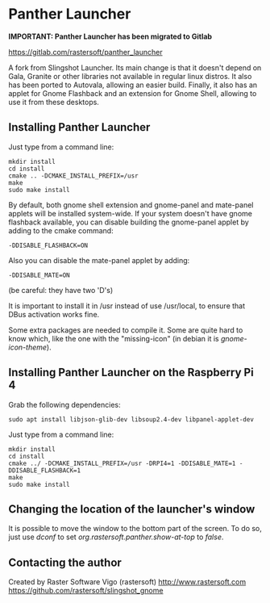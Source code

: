 # Panther Launcher

**IMPORTANT: Panther Launcher has been migrated to Gitlab**

https://gitlab.com/rastersoft/panther_launcher

A fork from Slingshot Launcher. Its main change is that it doesn't depend on
Gala, Granite or other libraries not available in regular linux distros. It also
has been ported to Autovala, allowing an easier build. Finally, it also has an
applet for Gnome Flashback and an extension for Gnome Shell, allowing to use
it from these desktops.

## Installing Panther Launcher

Just type from a command line:

    mkdir install
    cd install
    cmake .. -DCMAKE_INSTALL_PREFIX=/usr
    make
    sudo make install

By default, both gnome shell extension and gnome-panel and mate-panel applets
will be installed system-wide. If your system doesn't have gnome flashback
available, you can disable building the gnome-panel applet by adding to the
cmake command:

    -DDISABLE_FLASHBACK=ON

Also you can disable the mate-panel applet by adding:

    -DDISABLE_MATE=ON

(be careful: they have two 'D's)

It is important to install it in /usr instead of use /usr/local, to ensure that
DBus activation works fine.

Some extra packages are needed to compile it. Some are quite hard to know which,
like the one with the "missing-icon" (in debian it is *gnome-icon-theme*).

## Installing Panther Launcher on the Raspberry Pi 4

Grab the following dependencies:

    sudo apt install libjson-glib-dev libsoup2.4-dev libpanel-applet-dev


Just type from a command line:

    mkdir install
    cd install
    cmake ../ -DCMAKE_INSTALL_PREFIX=/usr -DRPI4=1 -DDISABLE_MATE=1 -DDISABLE_FLASHBACK=1
    make
    sudo make install

## Changing the location of the launcher's window

It is possible to move the window to the bottom part of the screen. To do so,
just use *dconf* to set *org.rastersoft.panther.show-at-top* to *false*.

## Contacting the author

Created by Raster Software Vigo (rastersoft) 
http://www.rastersoft.com 
https://github.com/rastersoft/slingshot_gnome 

